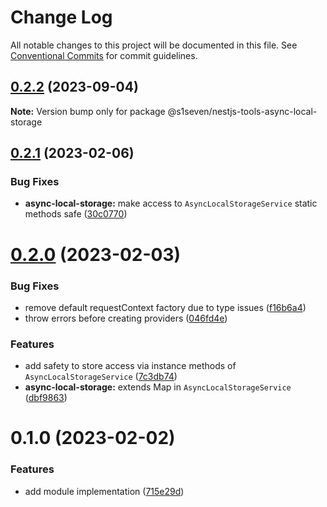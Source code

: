 # Change Log

All notable changes to this project will be documented in this file.
See [Conventional Commits](https://conventionalcommits.org) for commit guidelines.

## [0.2.2](https://github.com/s1seven/nestjs-tools/compare/@s1seven/nestjs-tools-async-local-storage@0.2.1...@s1seven/nestjs-tools-async-local-storage@0.2.2) (2023-09-04)

**Note:** Version bump only for package @s1seven/nestjs-tools-async-local-storage

## [0.2.1](https://github.com/s1seven/nestjs-tools/compare/@s1seven/nestjs-tools-async-local-storage@0.2.0...@s1seven/nestjs-tools-async-local-storage@0.2.1) (2023-02-06)

### Bug Fixes

- **async-local-storage:** make access to `AsyncLocalStorageService` static methods safe ([30c0770](https://github.com/s1seven/nestjs-tools/commit/30c07707945eaa06d45aa1d56c4cdf76b1fd5e19))

# [0.2.0](https://github.com/s1seven/nestjs-tools/compare/@s1seven/nestjs-tools-async-local-storage@0.1.0...@s1seven/nestjs-tools-async-local-storage@0.2.0) (2023-02-03)

### Bug Fixes

- remove default requestContext factory due to type issues ([f16b6a4](https://github.com/s1seven/nestjs-tools/commit/f16b6a40620fa2ade6ca77a11019d9f858fc1a30))
- throw errors before creating providers ([046fd4e](https://github.com/s1seven/nestjs-tools/commit/046fd4ef641bd9711be38b5dcb8ee459c6451800))

### Features

- add safety to store access via instance methods of `AsyncLocalStorageService` ([7c3db74](https://github.com/s1seven/nestjs-tools/commit/7c3db748a22fd96025b13397842a6f1bb3a3c394))
- **async-local-storage:** extends Map in `AsyncLocalStorageService` ([dbf9863](https://github.com/s1seven/nestjs-tools/commit/dbf9863fecde46dfa374e11a875fb75d0647d4af))

# 0.1.0 (2023-02-02)

### Features

- add module implementation ([715e29d](https://github.com/s1seven/nestjs-tools/commit/715e29d6f919fe88a0896fbf9a0bb7742d94bc6c))
